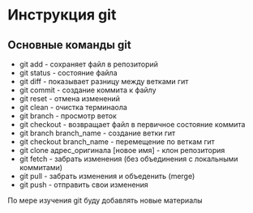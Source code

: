 # Инструкция git

## Основные команды git
 * git add - сохраняет файл в репозиторий
 * git status - состояние файла
 * git diff - показывает разницу между ветками гит
 * git commit - создание коммита к файлу
 * git reset - отмена изменений
 * git clean - очистка терминаола
 * git branch - просмотр веток
 * git checkout - возвращает файл в первичное состояние коммита
 * git branch branch_name - создание ветки гит
 * git checkout branch_name - перемещение по веткам гит
 * git clone адрес_оригинала [новое имя] - клон репозитория
 * git fetch - забрать изменения (без объединения с локальными коммитами)
 * git pull - забрать изменения и объеденить (merge) 
 * git push - отправить свои изменения

 По мере изучения git буду добавлять новые материалы